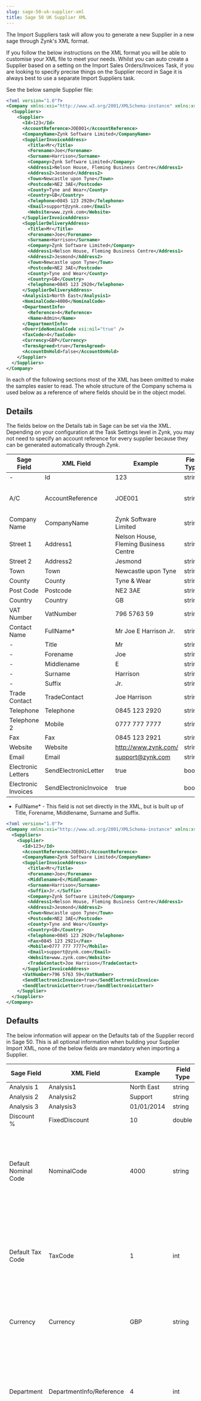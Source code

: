```yaml
---
slug: sage-50-uk-supplier-xml
title: Sage 50 UK Supplier XML
---
```

The Import Suppliers task will allow you to generate a new Supplier in a new sage through Zynk's XML format. 

If you follow the below instructions on the XML format you will be able to customise your XML file to meet your needs. Whilst you can auto create a Supplier based on a setting on the Import Sales Orders/Invoices Task, if you are looking to specify precise things on the Supplier record in Sage it is always best to use a separate Import Suppliers task.

See the below sample Supplier file:

```xml
<?xml version="1.0"?>
<Company xmlns:xsi="http://www.w3.org/2001/XMLSchema-instance" xmlns:xsd="http://www.w3.org/2001/XMLSchema">
  <Suppliers>
    <Supplier>
      <Id>123</Id>
      <AccountReference>JOE001</AccountReference>
      <CompanyName>Zynk Software Limited</CompanyName>
      <SupplierInvoiceAddress>
        <Title>Mr</Title>
        <Forename>Joe</Forename>
        <Surname>Harrison</Surname>
        <Company>Zynk Software Limited</Company>
        <Address1>Nelson House, Fleming Business Centre</Address1>
        <Address2>Jesmond</Address2>
        <Town>Newcastle upon Tyne</Town>
        <Postcode>NE2 3AE</Postcode>
        <County>Tyne and Wear</County>
        <Country>GB</Country>
        <Telephone>0845 123 2920</Telephone>
        <Email>support@zynk.com</Email>
        <Website>www.zynk.com</Website>
      </SupplierInvoiceAddress>
      <SupplierDeliveryAddress>
        <Title>Mr</Title>
        <Forename>Joe</Forename>
        <Surname>Harrison</Surname>
        <Company>Zynk Software Limited</Company>
        <Address1>Nelson House, Fleming Business Centre</Address1>
        <Address2>Jesmond</Address2>
        <Town>Newcastle upon Tyne</Town>
        <Postcode>NE2 3AE</Postcode>
        <County>Tyne and Wear</County>
        <Country>GB</Country>
        <Telephone>0845 123 2920</Telephone>
      </SupplierDeliveryAddress>
      <Analysis1>North East</Analysis1>
      <NominalCode>4000</NominalCode>
      <DepartmentInfo>
        <Reference>4</Reference>
        <Name>Admin</Name>
      </DepartmentInfo>
      <OverrideNominalCode xsi:nil="true" />
      <TaxCode>4</TaxCode>
      <Currency>GBP</Currency>
      <TermsAgreed>true</TermsAgreed>
      <AccountOnHold>false</AccountOnHold>
    </Supplier>
  </Suppliers>
</Company>
```

In each of the following sections most of the XML has been omitted to make the samples easier to read. The whole structure of the Company schema is used below as a reference of where fields should be in the object model.

## Details  
The fields below on the Details tab in Sage can be set via the XML. Depending on your configuration at the Task Settings level in Zynk, you may not need to specify an account reference for every supplier because they can be generated automatically through Zynk.

| Sage Field | XML Field  | Example  | Field Type  | Field Length  | Input  |
| --- | --- | --- | --- | --- | --- |
| -| Id | 123 | string | 255 | Optional |
| A/C | AccountReference | JOE001 | string | 8 | Required, depending on settings|
| Company Name | CompanyName | Zynk Software Limited | string | 60 | Optional  |
| Street 1 | Address1 | Nelson House, Fleming Business Centre | string | 60 | Optional |
| Street 2 | Address2 | Jesmond | string | 60 | Optional |
| Town | Town | Newcastle upon Tyne | string | 60 | Optional  |
| County  | County  | Tyne & Wear  | string  | 60  | Optional  |
| Post Code | Postcode | NE2 3AE | string | 60 | Optional |
| Country | Country | GB | string | 2 | Optional  |
| VAT Number | VatNumber | 796 5763 59 | string | 30  | Optional  |
| Contact Name | FullName* | Mr Joe E Harrison Jr. | string | 30  | Optional  |
| -  | Title  | Mr  | string  | -  | Optional  |
| -  | Forename  | Joe  | string  | -  | Optional  |
| -  | Middlename  | E  | string  | -  | Optional  |
| -  | Surname  | Harrison  | string  | -  | Optional  |
| -  | Suffix  | Jr.  | string  | -  | Optional  |
| Trade Contact | TradeContact | Joe Harrison | string  | 30  | Optional  |
| Telephone | Telephone | 0845 123 2920 | string  | 30  | Optional |
| Telephone 2 | Mobile | 0777 777 7777  | string  | 30  | Optional  |
| Fax | Fax | 0845 123 2921 | string  | 30  | Optional  |
| Website | Website | http://www.zynk.com/ | string | 255  | Optional  |
| Email | Email | support@zynk.com | string  | 255 | Optional  |
| Electronic Letters | SendElectronicLetter  | true  | bool  | -  | Optional  |
| Electronic Invoices | SendElectronicInvoice  | true  | bool  | -  | Optional   |

*   FullName* - This field is not set directly in the XML, but is built up of Title, Forename, Middlename, Surname and Suffix.

```xml
<?xml version="1.0"?>
<Company xmlns:xsi="http://www.w3.org/2001/XMLSchema-instance" xmlns:xsd="http://www.w3.org/2001/XMLSchema">
  <Suppliers>
    <Supplier>
      <Id>123</Id>
      <AccountReference>JOE001</AccountReference>
      <CompanyName>Zynk Software Limited</CompanyName>
      <SupplierInvoiceAddress>
        <Title>Mr</Title>
        <Forename>Joe</Forename>
        <Middlename>E</Middlename>
        <Surname>Harrison</Surname>
        <Suffix>Jr.</Suffix>
        <Company>Zynk Software Limited</Company>
        <Address1>Nelson House, Fleming Business Centre</Address1>
        <Address2>Jesmond</Address2>
        <Town>Newcastle upon Tyne</Town>
        <Postcode>NE2 3AE</Postcode>
        <County>Tyne and Wear</County>
        <Country>GB</Country>
        <Telephone>0845 123 2920</Telephone>
        <Fax>0845 123 2921</Fax>
        <Mobile>0777 777 7777</Mobile>
        <Email>support@zynk.com</Email>
        <Website>www.zynk.com</Website>
        <TradeContact>Joe Harrison</TradeContact>
      </SupplierInvoiceAddress>
      <VatNumber>796 5763 59</VatNumber>
      <SendElectronicInvoice>true</SendElectronicInvoice>
      <SendElectronicLetter>true</SendElectronicLetter>
    </Supplier>
  </Suppliers>
</Company>
```

## Defaults  
The below information will appear on the Defaults tab of the Supplier record in Sage 50. This is all optional information when building your Supplier Import XML, none of the below fields are mandatory when importing a Supplier.

| Sage Field | XML Field  | Example  | Field Type  | Field Length  | Input  | Notes |
| --- | --- | --- | --- | --- | --- | --- |
| Analysis 1 | Analysis1  | North East  | string  | 30  | Optional  |
| Analysis 2  | Analysis2  | Support  | string  | 30  | Optional  |
| Analysis 3  | Analysis3  | 01/01/2014  | string  | 30  | Optional  |
| Discount %  | FixedDiscount  | 10  | double  | -  | Optional  |
| Default Nominal Code  | NominalCode  | 4000  | string  | 8  | Optional  | If not specified when creating a supplier, the nominal code will be set to the default configured in Sage. |
| Default Tax Code  | TaxCode  | 1  | int  | 2  | Optional  | If not specified when creating a supplier, the tax code will be set to the default configured in Sage. |
| Currency  | Currency | GBP  | string  | 2  | Optional  | This field can only be set when creating a new supplier |
| Department | DepartmentInfo/Reference | 4 | int  | 3 | Optional | If not specified when creating a supplier, the department will be set to the default configured in Sage.|
| Department | DepartmentInfo/Name | Admin | string | 60 | Optional | If not specified when creating a supplier, the department will be set to the default configured in Sage. |

```xml
<?xml version="1.0"?>
<Company xmlns:xsi="http://www.w3.org/2001/XMLSchema-instance" xmlns:xsd="http://www.w3.org/2001/XMLSchema">
  <Suppliers>
    <Supplier>  
      <Analysis1>North East</Analysis1>
      <Analysis2>Support</Analysis2>
      <Analysis3>01/01/2013</Analysis3>
      <FixedDiscount>10</FixedDiscount>
      <NominalCode>4000</NominalCode>
      <TaxCode>1</TaxCode>
      <Currency>GBP</Currency>
      <DepartmentInfo>
        <Reference>4</Reference>
        <Name>Admin</Name>
      </DepartmentInfo>
   </Supplier>
 </Suppliers>
</Company>
```

Credit Control
When importing a Supplier record you can also set fields on the Credit Control tab like Account Status, Terms Agreed and more.

| Sage Field | XML Field  | Example  | Field Type  | Field Length  | Input  |
| --- | --- | --- | --- | --- | --- |
| Credit Limit  | CreditLimit  | 1000  | double  | -  | Optional  |
| Priority Supplier | Priority  | true  | bool  | -  | Optional  |
| Account Status  | AccountStatus*  | 0  | int  | 2  | Optional  |
| Terms Agreed  | TermsAgreed  | true  | bool  | -  | Optional  |

*   AccountStatus* - This field is only set when creating a new customer.

```xml
<?xml version="1.0"?>
<Company xmlns:xsi="http://www.w3.org/2001/XMLSchema-instance" xmlns:xsd="http://www.w3.org/2001/XMLSchema">
  <Suppliers>
    <Supplier>
      <CreditLimit>1000</CreditLimit>
      <Priority>true</Priority>
      <AccountStatus>0</AccountStatus>
      <TermsAgreed>true</TermsAgreed>
    </Supplier>
  </Suppliers>
</Company>
```

## Bank  
Bank information on the Customer record can also be set via XML, see the node information below.

| Sage Field | XML Field  | Example  | Field Type  | Field Length  | Input  |
| --- | --- | --- | --- | --- | --- |
| Bank Name  | BankName  | -  | string  | 60  | Optional  |
| Street 1  | Address1  | -  | string  | 60  | Optional  |
| Street 2  | Address2  | -  | string  | 60  | Optional  |
| Town  | Town  | -  | string  | 60  | Optional  |
| County  | County  | -  | string  | 60  | Optional  |
| Post Code  | Postcode  | -  | string  | 60  | Optional  |
| Account Name  | AccountName  | - | string  | 60  | Optional  |
| Sort Code  | SortCode  | -  | string  | 10  | Optional  |
| Account Number  | AccountNumber  | -  | string  | 60  | Optional  |
| BACS Ref  | BACSRef  | -  | string  | 60  | Optional  |
| IBAN  | IBAN  | -  | string  | 60  | Optional  |
| BIC/Swift | BICSwift  | -  | string  | 60  | Optional  |
| Roll Number  | RollNumber  | -  | string  | 60  | Optional  |
| Additional Ref 1  | AdditionalRef1  | -  | string  | 60  | Optional  |
| Additional Ref 2  | AdditionalRef2  | -  | string  | 60  | Optional  |
| Additional Ref 3  | AdditionalRef3  | -  | string  | 60  | Optional  |
| Online Receipts  | OnlineReceipts  | false  | bool  | -  | Optional  |

```xml
<?xml version="1.0"?>
<Company xmlns:xsi="http://www.w3.org/2001/XMLSchema-instance" xmlns:xsd="http://www.w3.org/2001/XMLSchema">
  <Suppliers>
    <Supplier>
      <Banks>
        <Bank>
          <BankName />
          <Address1 />
          <Address2 />
          <Town />
          <County />
          <Postcode />
          <AccountName />
          <SortCode />
          <AccountNumber />
          <BACSRef />
          <IBAN />
          <BICSwift />
          <RollNumber />
          <AdditionalRef1 />
          <AdditionalRef2 />
          <AdditionalRef3 />
          <OnlineReceipts>false</OnlineReceipts>
        </Bank>
      </Banks>
    </Supplier>
  </Suppliers>
</Company>
```